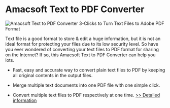 # Amacsoft Text to PDF Converter
![Amacsoft Text to PDF Converter](https://mycommerce.akamaized.net/api/pimages/P300924628/BIG/300924628.PNG)
3-Clicks to Turn Text Files to Adobe PDF Format

Text file is a good format to store & edit a huge information, but it is not an ideal format for protecting your files due to its low security level. So have you ever wondered of converting your text files to PDF format for sharing on the Internet? If so, this Amacsoft Text to PDF Converter can help you lots.

* Fast, easy and accurate way to convert plain text files to PDF by keeping all original contents in the output files.

* Merge multiple text documents into one PDF file with one simple click.

* Convert multiple text files to PDF respectively at one time.
[>> Detailed information](https://secure.shareit.com/shareit/product.html?productid=300924628&affiliateid=200057808)